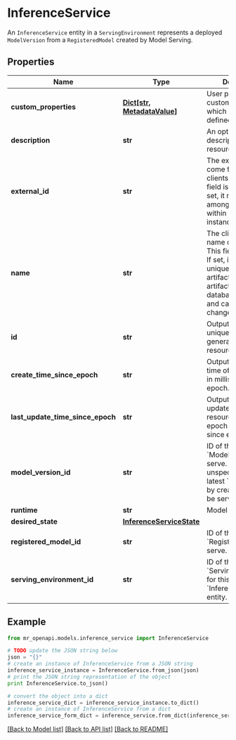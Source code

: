 # InferenceService

An `InferenceService` entity in a `ServingEnvironment` represents a deployed `ModelVersion` from a `RegisteredModel` created by Model Serving.

## Properties
Name | Type | Description | Notes
------------ | ------------- | ------------- | -------------
**custom_properties** | [**Dict[str, MetadataValue]**](MetadataValue.md) | User provided custom properties which are not defined by its type. | [optional] 
**description** | **str** | An optional description about the resource. | [optional] 
**external_id** | **str** | The external id that come from the clients’ system. This field is optional. If set, it must be unique among all resources within a database instance. | [optional] 
**name** | **str** | The client provided name of the artifact. This field is optional. If set, it must be unique among all the artifacts of the same artifact type within a database instance and cannot be changed once set. | [optional] 
**id** | **str** | Output only. The unique server generated id of the resource. | [optional] [readonly] 
**create_time_since_epoch** | **str** | Output only. Create time of the resource in millisecond since epoch. | [optional] [readonly] 
**last_update_time_since_epoch** | **str** | Output only. Last update time of the resource since epoch in millisecond since epoch. | [optional] [readonly] 
**model_version_id** | **str** | ID of the &#x60;ModelVersion&#x60; to serve. If it&#39;s unspecified, then the latest &#x60;ModelVersion&#x60; by creation order will be served. | [optional] 
**runtime** | **str** | Model runtime. | [optional] 
**desired_state** | [**InferenceServiceState**](InferenceServiceState.md) |  | [optional] 
**registered_model_id** | **str** | ID of the &#x60;RegisteredModel&#x60; to serve. | 
**serving_environment_id** | **str** | ID of the parent &#x60;ServingEnvironment&#x60; for this &#x60;InferenceService&#x60; entity. | 

## Example

```python
from mr_openapi.models.inference_service import InferenceService

# TODO update the JSON string below
json = "{}"
# create an instance of InferenceService from a JSON string
inference_service_instance = InferenceService.from_json(json)
# print the JSON string representation of the object
print InferenceService.to_json()

# convert the object into a dict
inference_service_dict = inference_service_instance.to_dict()
# create an instance of InferenceService from a dict
inference_service_form_dict = inference_service.from_dict(inference_service_dict)
```
[[Back to Model list]](../README.md#documentation-for-models) [[Back to API list]](../README.md#documentation-for-api-endpoints) [[Back to README]](../README.md)



